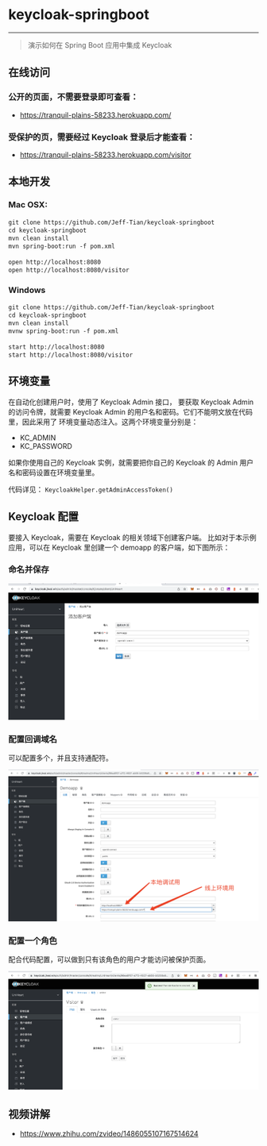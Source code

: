 # keycloak-springboot

---

> 演示如何在 Spring Boot 应用中集成 Keycloak


## 在线访问

### 公开的页面，不需要登录即可查看：
- https://tranquil-plains-58233.herokuapp.com/

### 受保护的页，需要经过 Keycloak 登录后才能查看：
- https://tranquil-plains-58233.herokuapp.com/visitor

## 本地开发

### Mac OSX:
```shell
git clone https://github.com/Jeff-Tian/keycloak-springboot
cd keycloak-springboot
mvn clean install
mvn spring-boot:run -f pom.xml

open http://localhost:8080
open http://localhost:8080/visitor
```

### Windows
```shell
git clone https://github.com/Jeff-Tian/keycloak-springboot
cd keycloak-springboot
mvn clean install
mvnw spring-boot:run -f pom.xml

start http://localhost:8080
start http://localhost:8080/visitor
```

## 环境变量

在自动化创建用户时，使用了 Keycloak Admin 接口，
要获取 Keycloak Admin 的访问令牌，就需要 Keycloak 
Admin 的用户名和密码。它们不能明文放在代码里，因此采用了
环境变量动态注入。这两个环境变量分别是：

- KC_ADMIN
- KC_PASSWORD

如果你使用自己的 Keycloak 实例，就需要把你自己的 Keycloak 
的 Admin 用户名和密码设置在环境变量里。

代码详见： `KeycloakHelper.getAdminAccessToken()`

## Keycloak 配置
要接入 Keycloak，需要在 Keycloak 的相关领域下创建客户端。
比如对于本示例应用，可以在 Keycloak 里创建一个 demoapp 
的客户端，如下图所示：

### 命名并保存

![](./screenshots/image.png)

### 配置回调域名

可以配置多个，并且支持通配符。

![](./screenshots/image%20(1).png)

### 配置一个角色

配合代码配置，可以做到只有该角色的用户才能访问被保护页面。 

![](./screenshots/image%20(2).png)

## 视频讲解

- https://www.zhihu.com/zvideo/1486055107167514624